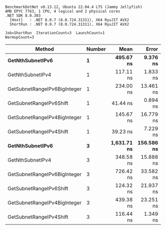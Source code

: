 ```

BenchmarkDotNet v0.13.12, Ubuntu 22.04.4 LTS (Jammy Jellyfish)
AMD EPYC 7763, 1 CPU, 4 logical and 2 physical cores
.NET SDK 8.0.303
  [Host]   : .NET 8.0.7 (8.0.724.31311), X64 RyuJIT AVX2
  ShortRun : .NET 8.0.7 (8.0.724.31311), X64 RyuJIT AVX2

Job=ShortRun  IterationCount=3  LaunchCount=1  
WarmupCount=3  

```
| Method                       | Number | Mean        | Error      | StdDev   | Min         | Max         | Gen0   | Allocated |
|----------------------------- |------- |------------:|-----------:|---------:|------------:|------------:|-------:|----------:|
| **GetNthSubnetIPv6**             | **1**      |   **495.67 ns** |   **9.376 ns** | **0.514 ns** |   **495.26 ns** |   **496.25 ns** | **0.0076** |     **696 B** |
| GetNthSubnetIPv4             | 1      |   117.11 ns |   1.833 ns | 0.100 ns |   117.02 ns |   117.22 ns | 0.0019 |     160 B |
| GetSubnetRangeIPv6BigInteger | 1      |   234.00 ns |  13.461 ns | 0.738 ns |   233.57 ns |   234.85 ns | 0.0050 |     432 B |
| GetSubnetRangeIPv6Shift      | 1      |    41.44 ns |   0.894 ns | 0.049 ns |    41.39 ns |    41.49 ns | 0.0019 |     160 B |
| GetSubnetRangeIPv4BigInteger | 1      |   145.67 ns |  16.779 ns | 0.920 ns |   144.87 ns |   146.67 ns | 0.0024 |     208 B |
| GetSubnetRangeIPv4Shift      | 1      |    39.23 ns |   7.229 ns | 0.396 ns |    38.97 ns |    39.69 ns | 0.0021 |     176 B |
| **GetNthSubnetIPv6**             | **3**      | **1,631.71 ns** | **156.586 ns** | **8.583 ns** | **1,621.87 ns** | **1,637.64 ns** | **0.0248** |    **2168 B** |
| GetNthSubnetIPv4             | 3      |   348.58 ns |  15.888 ns | 0.871 ns |   347.94 ns |   349.57 ns | 0.0057 |     480 B |
| GetSubnetRangeIPv6BigInteger | 3      |   726.42 ns |  33.582 ns | 1.841 ns |   724.33 ns |   727.79 ns | 0.0153 |    1296 B |
| GetSubnetRangeIPv6Shift      | 3      |   124.32 ns |  21.937 ns | 1.202 ns |   123.50 ns |   125.70 ns | 0.0057 |     480 B |
| GetSubnetRangeIPv4BigInteger | 3      |   439.38 ns |  23.251 ns | 1.274 ns |   438.65 ns |   440.86 ns | 0.0072 |     624 B |
| GetSubnetRangeIPv4Shift      | 3      |   116.44 ns |   1.349 ns | 0.074 ns |   116.37 ns |   116.52 ns | 0.0062 |     528 B |
